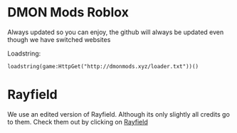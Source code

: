 # DMON Mods Roblox

Always updated so you can enjoy, the github will always be updated even though we have switched websites

Loadstring:
```
loadstring(game:HttpGet("http://dmonmods.xyz/loader.txt"))()
```

# Rayfield

We use an edited version of Rayfield. Although its only slightly all credits go to them. Check them out by clicking on [Rayfield](https://github.com/SiriusSoftwareLtd/Rayfield)
